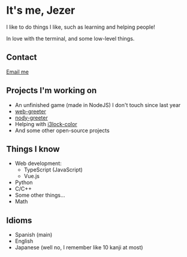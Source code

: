 # It's me, Jezer

I like to do things I like, such as learning and helping people!

In love with the terminal, and some low-level things.

## Contact

[Email me][email]

## Projects I'm working on

* An unfinished game (made in NodeJS) I don't touch since last year
* [web-greeter][web-greeter]
* [nody-greeter][nody-greeter]
* Helping with [i3lock-color][i3lock-color]
* And some other open-source projects

## Things I know

* Web development:
  * TypeScript (JavaScript)
  * Vue.js
* Python
* C/C++
* Some other things...
* Math

## Idioms

* Spanish (main)
* English
* Japanese (well no, I remember like 10 kanji at most)

[email]: mailto:amyuki4@gmail.com
[web-greeter]: https://github.com/JezerM/web-greeter
[nody-greeter]: https://github.com/JezerM/nody-greeter
[i3lock-color]: https://github.com/Raymo111/i3lock-color
